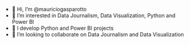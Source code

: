 - 👋 Hi, I’m @mauriciogasparotto
- 👀 I’m interested in Data Journalism, Data Visualization, Python and Power BI
- 🌱 I develop Python and Power BI projects
- 💞️ I’m looking to collaborate on Data Journalism and Data Visualization

<!---
mauriciogasparotto/mauriciogasparotto is a ✨ special ✨ repository because its `README.md` (this file) appears on your GitHub profile.
You can click the Preview link to take a look at your changes.
--->
